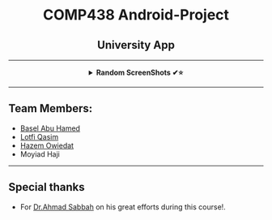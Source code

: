 
 <H1 align="center" > <strong> COMP438 Android-Project </strong> </H1>

 <H2 align="center" > <strong>University App</strong> </H2>
 
***

 <details align="center">
<summary><b> Random ScreenShots ✔⭐</b></summary>
<table>
  <thead>
 </p>
 
![1](https://github.com/lutfiqasim/Android-Project/assets/107325485/7fec52e6-7a89-4bd3-b0da-e6ef72e987a3)

 ***
 ![2](https://github.com/lutfiqasim/Android-Project/assets/107325485/78f5ae6e-96ba-4fbe-9666-02e90dce01a7)

 ***
 ![3](https://github.com/lutfiqasim/Android-Project/assets/107325485/c3237527-83ce-407b-945b-58b8a52ed0bd)

 ***
 ![4](https://github.com/lutfiqasim/Android-Project/assets/107325485/cfaca6b9-cc35-4238-814c-9c57da0b03fb)

 ***
![5](https://github.com/lutfiqasim/Android-Project/assets/107325485/a3b4001e-d14f-40ee-a23f-24b852550aeb)

***
![6](https://github.com/lutfiqasim/Android-Project/assets/107325485/d0687fc2-de60-47f3-a7b7-24418b9fff44)

***
![7](https://github.com/lutfiqasim/Android-Project/assets/107325485/522cd066-e0e6-46ae-9683-ebfc4053e818)

***
![8](https://github.com/lutfiqasim/Android-Project/assets/107325485/491d206e-209b-40cf-8475-9b748d626974)

***
![9](https://github.com/lutfiqasim/Android-Project/assets/107325485/b3b6aa83-7cd9-4d46-958c-7be10f9f1b3f)

***
![10](https://github.com/lutfiqasim/Android-Project/assets/107325485/b56571fa-6c86-4178-9cd1-05e8d5d33786)

***
![11](https://github.com/lutfiqasim/Android-Project/assets/107325485/c1e5556a-3671-41aa-80e4-5b6a6b91ba74)


<br />
</table>
</details>

***
 ## Team Members:

* [Basel Abu Hamed](https://github.com/BaselAbuHamed)
* [Lotfi Qasim](https://github.com/lutfiqasim)
* [Hazem Owiedat](https://github.com/ewidathazem)
* Moyiad Haji
 
***
## Special thanks
* For [Dr.Ahmad Sabbah](https://github.com/asabbah44) on his great efforts during this course!.





